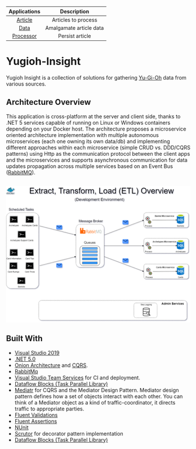 |**Applications**|**Description**
|:-----:|:-----:|
[Article](https://github.com/fablecode/yugioh-insight/tree/master/src/wikia/article)| Articles to process
[Data](https://github.com/fablecode/yugioh-insight/tree/master/src/wikia/data)| Amalgamate article data
[Processor](https://github.com/fablecode/yugioh-insight/tree/master/src/wikia/processor)| Persist article

# Yugioh-Insight
Yugioh Insight is a collection of solutions for gathering [Yu-Gi-Oh](http://www.yugioh-card.com/uk/) data from various sources.

## Architecture Overview
This application is cross-platform at the server and client side, thanks to .NET 5 services capable of running on Linux or Windows containers depending on your Docker host. 
The architecture proposes a microservice oriented architecture implementation with multiple autonomous microservices (each one owning its own data/db) and implementing different approaches within each microservice (simple CRUD vs. DDD/CQRS patterns) using Http as the communication protocol between the client apps and the microservices and supports asynchronous communication for data updates propagation across multiple services based on an Event Bus ([RabbitMQ](https://www.rabbitmq.com/)). 

## 
![ETL Diagram](images/etl_diagram.png)

## Built With
* [Visual Studio 2019](https://www.visualstudio.com/downloads/)
* [.NET 5.0 ](https://dotnet.microsoft.com/download)
* [Onion Architecture](http://jeffreypalermo.com/blog/the-onion-architecture-part-1/) and [CQRS](https://martinfowler.com/bliki/CQRS.html).
* [RabbitMq](https://www.rabbitmq.com/)
* [Visual Studio Team Services](https://www.visualstudio.com/team-services/release-management/) for CI and deployment.
* [Dataflow Blocks (Task Parallel Library)](https://docs.microsoft.com/en-us/dotnet/standard/parallel-programming/dataflow-task-parallel-library)
* [Mediatr](https://www.nuget.org/packages/MediatR/) for CQRS and the Mediator Design Pattern. Mediator design pattern defines how a set of objects interact with each other. You can think of a Mediator object as a kind of traffic-coordinator, it directs traffic to appropriate parties.
* [Fluent Validations](https://www.nuget.org/packages/FluentValidation)
* [Fluent Assertions](https://www.nuget.org/packages/FluentAssertions)
* [NUnit](https://github.com/nunit/nunit)
* [Scrutor](https://github.com/khellang/Scrutor) for decorator pattern implementation
* [Dataflow Blocks (Task Parallel Library)](https://docs.microsoft.com/en-us/dotnet/standard/parallel-programming/dataflow-task-parallel-library)